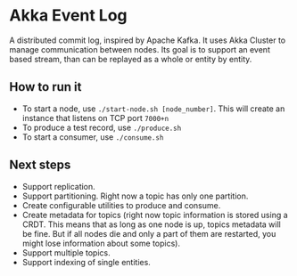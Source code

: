 Akka Event Log
=========================

A distributed commit log, inspired by Apache Kafka. It uses Akka Cluster to manage communication between nodes. Its goal is to support an event based stream, than can be replayed as a whole or entity by entity.

How to run it
-------------------------

- To start a node, use `./start-node.sh [node_number]`. This will create an instance that listens on TCP port `7000+n`
- To produce a test record, use `./produce.sh`
- To start a consumer, use `./consume.sh`

Next steps
-------------------------

- Support replication.
- Support partitioning. Right now a topic has only one partition.
- Create configurable utilities to produce and consume.
- Create metadata for topics (right now topic information is stored using a CRDT. This means that as long as one node is up, topics metadata will be fine. But if all nodes die and only a part of them are restarted, you might lose information about some topics).
- Support multiple topics.
- Support indexing of single entities.
